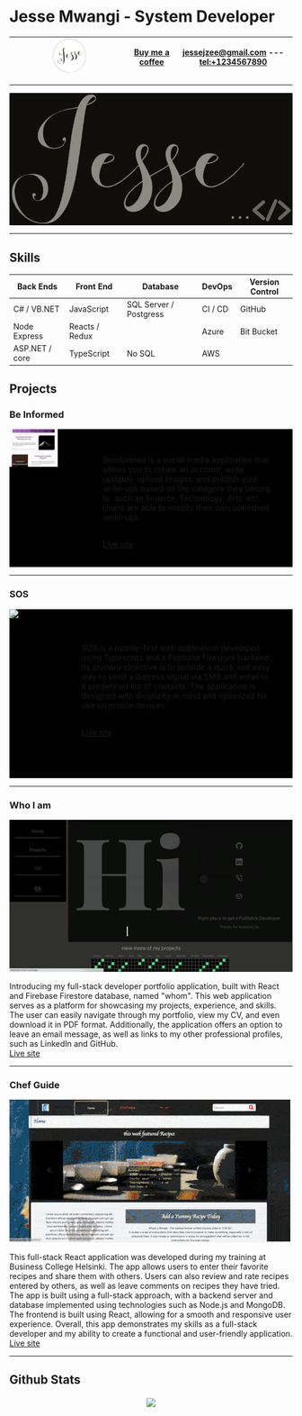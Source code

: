 # Jesse Mwangi - System Developer

| <img src='./logo.png' width='30%'> | [Buy me a coffee](https://www.buymeacoffee.com/yourname)  | [jessejzee@gmail.com](mailto:jessejzee@gmail.com) ---  [tel:+1234567890](tel:+1234567890)
| --- | --- | --- |


---

<div style='
    background: black;
    display: flex;
    justify-content: space-around;
    width:100%;
'>
<img src='./Jesse-black.png' width='100%'>
</div>

---

## Skills

| Back Ends | Front End | Database | DevOps | Version Control |
| --- | --- | --- |--- |--- |
| C# / VB.NET | JavaScript | SQL Server / Postgress |CI / CD|GitHub|
| Node Express | Reacts / Redux | |Azure |Bit Bucket|
| ASP.NET / core | TypeScript| No SQL  |AWS |


## Projects

### Be Informed

<!-- [![Project 1](./beinformed.gif)](path/to/project/1) -->
<div style='width:100%; max-height:300px; display:flex; flex-direction:row; background:black; object-fit: cover; gap:3rem;'>
<div style='width:100%; background:black;'>
<img src='./beinformed.gif' >
</div>
<div style='padding:2rem'>
<p style='display: flex; flex-direction: row; align-items: center;'>
Beinformed is a social media application that allows you to create an account, write updates, upload images, and publish your write-ups based on the category they belong to, such as Science, Technology, Arts, etc. Users are able to modify their own published write-ups.
</p>
<br/>
<a href='https://beinformed.onrender.com/'>Live site</a>
</div>
</div>

---

### SOS

<div style='width:100%; height:300px; display:flex; flex-direction:row; background:black; object-fit: cover; gap:3rem;'>

<img src='./sos.gif' width='300px' style='background:black;' >
<div style='padding:2rem'>
<p style='display: flex; flex-direction: row; align-items: center;'>

SOS is a mobile-first web application developed using Typescript and a Firebase Firestore backend. Its primary objective is to provide a quick and easy way to send a distress signal via SMS and email to a predefined list of contacts. The application is designed with simplicity in mind and optimized for use on mobile devices
</p>
<br/>
<a href='https://sos-service.netlify.app/'>Live site</a>
</div>
</div>

---

### Who I am
[![Project 3](./jesse.gif)](path/to/project/3)

Introducing my full-stack developer portfolio application, built with React and Firebase Firestore database, named "whom". This web application serves as a platform for showcasing my projects, experience, and skills. The user can easily navigate through my portfolio, view my CV, and even download it in PDF format. Additionally, the application offers an option to leave an email message, as well as links to my other professional profiles, such as LinkedIn and GitHub.
<br/>
<a href='https://recipe-bqpt.onrender.com/'>Live site</a>

---


### Chef Guide

 [![Project 4](./tasteIt.gif)](path/to/project/4)

This full-stack React application was developed during my training at Business College Helsinki. The app allows users to enter their favorite recipes and share them with others. Users can also review and rate recipes entered by others, as well as leave comments on recipes they have tried. The app is built using a full-stack approach, with a backend server and database implemented using technologies such as Node.js and MongoDB. The frontend is built using React, allowing for a smooth and responsive user experience. Overall, this app demonstrates my skills as a full-stack developer and my ability to create a functional and user-friendly application.
 <br/>
<a href='https://recipe-bqpt.onrender.com/'>Live site</a>

---
## Github Stats  
<div align="center"><img src="https://github-readme-stats.vercel.app/api?username=jessemwangi&show_icons=true&count_private=true&hide_border=true" align="center" /></div> 



